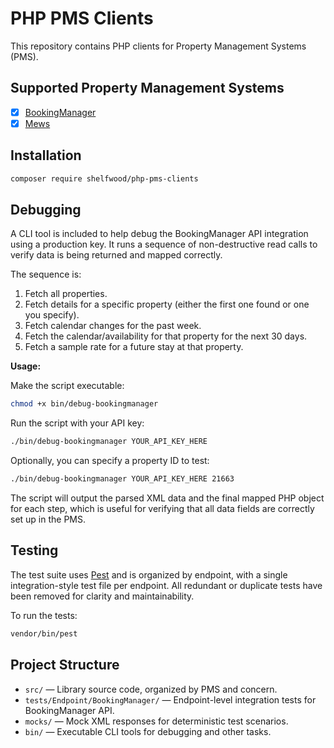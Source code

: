 # PHP PMS Clients

This repository contains PHP clients for Property Management Systems (PMS).

## Supported Property Management Systems

- [x] [BookingManager](https://www.bookingmanager.com/)
- [x] [Mews](https://www.mews.com/)

## Installation

```bash
composer require shelfwood/php-pms-clients
```

## Debugging

A CLI tool is included to help debug the BookingManager API integration using a production key. It runs a sequence of non-destructive read calls to verify data is being returned and mapped correctly.

The sequence is:

1.  Fetch all properties.
2.  Fetch details for a specific property (either the first one found or one you specify).
3.  Fetch calendar changes for the past week.
4.  Fetch the calendar/availability for that property for the next 30 days.
5.  Fetch a sample rate for a future stay at that property.

**Usage:**

Make the script executable:

```bash
chmod +x bin/debug-bookingmanager
```

Run the script with your API key:

```bash
./bin/debug-bookingmanager YOUR_API_KEY_HERE
```

Optionally, you can specify a property ID to test:

```bash
./bin/debug-bookingmanager YOUR_API_KEY_HERE 21663
```

The script will output the parsed XML data and the final mapped PHP object for each step, which is useful for verifying that all data fields are correctly set up in the PMS.

## Testing

The test suite uses [Pest](https://pestphp.com/) and is organized by endpoint, with a single integration-style test file per endpoint. All redundant or duplicate tests have been removed for clarity and maintainability.

To run the tests:

```bash
vendor/bin/pest
```

## Project Structure

- `src/` — Library source code, organized by PMS and concern.
- `tests/Endpoint/BookingManager/` — Endpoint-level integration tests for BookingManager API.
- `mocks/` — Mock XML responses for deterministic test scenarios.
- `bin/` — Executable CLI tools for debugging and other tasks.
